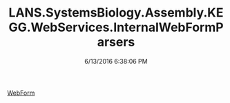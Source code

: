﻿---
title: LANS.SystemsBiology.Assembly.KEGG.WebServices.InternalWebFormParsers
date: 6/13/2016 6:38:06 PM
---

[WebForm](T-LANS.SystemsBiology.Assembly.KEGG.WebServices.InternalWebFormParsers.WebForm.html)
